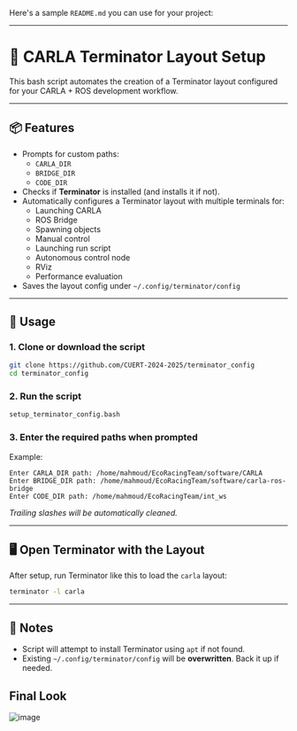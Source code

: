 Here's a sample `README.md` you can use for your project:

---

# 🏁 CARLA Terminator Layout Setup

This bash script automates the creation of a Terminator layout configured for your CARLA + ROS development workflow.

---

## 📦 Features

- Prompts for custom paths:
  - `CARLA_DIR`
  - `BRIDGE_DIR`
  - `CODE_DIR`
- Checks if **Terminator** is installed (and installs it if not).
- Automatically configures a Terminator layout with multiple terminals for:
  - Launching CARLA
  - ROS Bridge
  - Spawning objects
  - Manual control
  - Launching run script
  - Autonomous control node
  - RViz
  - Performance evaluation
- Saves the layout config under `~/.config/terminator/config`

---

## 🚀 Usage

### 1. Clone or download the script

```bash
git clone https://github.com/CUERT-2024-2025/terminator_config
cd terminator_config
```

### 2. Run the script

```bash
setup_terminator_config.bash
```

### 3. Enter the required paths when prompted

Example:

```
Enter CARLA_DIR path: /home/mahmoud/EcoRacingTeam/software/CARLA
Enter BRIDGE_DIR path: /home/mahmoud/EcoRacingTeam/software/carla-ros-bridge
Enter CODE_DIR path: /home/mahmoud/EcoRacingTeam/int_ws
```

*Trailing slashes will be automatically cleaned.*

---

## 🖥️ Open Terminator with the Layout

After setup, run Terminator like this to load the `carla` layout:

```bash
terminator -l carla
```

---

## 📝 Notes

- Script will attempt to install Terminator using `apt` if not found.
- Existing `~/.config/terminator/config` will be **overwritten**. Back it up if needed.

## Final Look

![image](https://github.com/user-attachments/assets/528565a2-f824-4491-85ec-f2db01b13d39)
